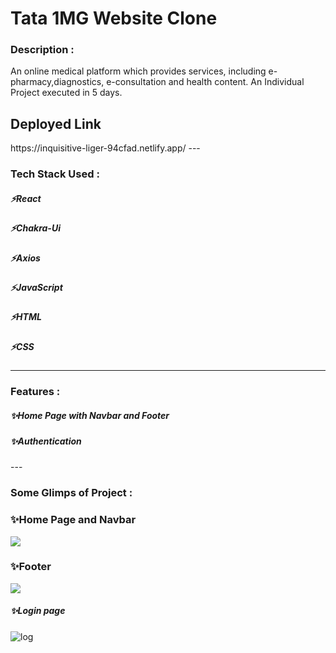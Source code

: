  <h1>Tata 1MG Website Clone</h1>
 
 <h3>Description :</h3>
An online medical platform which provides services, including e-pharmacy,diagnostics, e-consultation and health content. 
An Individual Project executed in 5 days.

<h2>Deployed Link</h2>
https://inquisitive-liger-94cfad.netlify.app/
 ---

<h3>Tech Stack Used :</h3>
<h5>⚡React</h5>
<h5>⚡Chakra-Ui</h5>
<h5>⚡Axios</h5>
<h5>⚡JavaScript</h5>
<h5>⚡HTML</h5>
<h5>⚡CSS</h5>

---

<h3>Features :</h3>
<h5>✨Home Page with Navbar and Footer</h5>
<h5>✨Authentication</h5>
---
 <h3>Some Glimps of Project :</h3>

<h3>✨Home Page and Navbar</h3>

<img src="https://user-images.githubusercontent.com/110054999/214126690-e4d11e4b-bb8f-4b9e-a5ac-4b36ba7e475d.png"/>

<h3>✨Footer</h3>
<img src="https://user-images.githubusercontent.com/110054999/214126910-d45c6290-c9fd-4664-aad8-e63192e8e678.png"/>

<h5>✨Login page</h5>
<img src="https://user-images.githubusercontent.com/110054999/214127112-f9f13fea-b902-47d3-8a37-3b2e967c3c78.png" alt="log"/>
